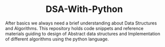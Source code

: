 <h1 align="center"> DSA-With-Python </h1>

<p> After basics we always need a brief understanding about Data Structures and Algorithms. This repository holds code snippets and reference materials guiding to design of Abstract data structures and Implementation of different algorithms using the python language.
</p>

